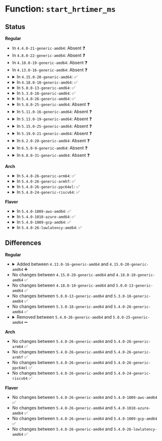 # Function: <code>start_hrtimer_ms</code>

## Status
<b>Regular</b>
<ul>
<li>
In <code>4.4.0-21-generic-amd64</code>: Absent ❓
</li>
<li>
In <code>4.8.0-22-generic-amd64</code>: Absent ❓
</li>
<li>
In <code>4.10.0-19-generic-amd64</code>: Absent ❓
</li>
<li>
In <code>4.13.0-16-generic-amd64</code>: Absent ❓
</li>
<li>
<details>
<summary>In <code>4.15.0-20-generic-amd64</code>: ✅</summary>

```c
void start_hrtimer_ms(struct hrtimer * hrt, long unsigned int msec)
```

```json
{
  "name": "start_hrtimer_ms",
  "collision_type": "Unique Static",
  "inline_type": "No",
  "funcs": [
    {
      "addr": 18446744071585124880,
      "name": "start_hrtimer_ms",
      "external": false,
      "loc": "drivers/tty/serial/8250/8250_port.c:1477",
      "file": "drivers/tty/serial/8250/8250_port.c",
      "inline": "seen, unknown",
      "caller_inline": [],
      "caller_func": [
        "drivers/tty/serial/8250/8250_port.c:serial8250_start_tx",
        "drivers/tty/serial/8250/8250_port.c:__stop_tx_rs485"
      ]
    }
  ],
  "symbols": [
    {
      "addr": 18446744071585124880,
      "name": "start_hrtimer_ms",
      "section": ".text",
      "bind": "STB_LOCAL",
      "size": 77
    }
  ]
}
```
</details>
</li>
<li>
<details>
<summary>In <code>4.18.0-10-generic-amd64</code>: ✅</summary>

```c
void start_hrtimer_ms(struct hrtimer * hrt, long unsigned int msec)
```

```json
{
  "name": "start_hrtimer_ms",
  "collision_type": "Unique Static",
  "inline_type": "No",
  "funcs": [
    {
      "addr": 18446744071585359200,
      "name": "start_hrtimer_ms",
      "external": false,
      "loc": "drivers/tty/serial/8250/8250_port.c:1478",
      "file": "drivers/tty/serial/8250/8250_port.c",
      "inline": "seen, unknown",
      "caller_inline": [],
      "caller_func": [
        "drivers/tty/serial/8250/8250_port.c:serial8250_start_tx",
        "drivers/tty/serial/8250/8250_port.c:__stop_tx_rs485"
      ]
    }
  ],
  "symbols": [
    {
      "addr": 18446744071585359200,
      "name": "start_hrtimer_ms",
      "section": ".text",
      "bind": "STB_LOCAL",
      "size": 77
    }
  ]
}
```
</details>
</li>
<li>
<details>
<summary>In <code>5.0.0-13-generic-amd64</code>: ✅</summary>

```c
void start_hrtimer_ms(struct hrtimer * hrt, long unsigned int msec)
```

```json
{
  "name": "start_hrtimer_ms",
  "collision_type": "Unique Static",
  "inline_type": "No",
  "funcs": [
    {
      "addr": 18446744071585483376,
      "name": "start_hrtimer_ms",
      "external": false,
      "loc": "drivers/tty/serial/8250/8250_port.c:1477",
      "file": "drivers/tty/serial/8250/8250_port.c",
      "inline": "seen, unknown",
      "caller_inline": [],
      "caller_func": [
        "drivers/tty/serial/8250/8250_port.c:serial8250_tx_chars",
        "drivers/tty/serial/8250/8250_port.c:serial8250_start_tx",
        "drivers/tty/serial/8250/8250_port.c:serial8250_stop_tx"
      ]
    }
  ],
  "symbols": [
    {
      "addr": 18446744071585483376,
      "name": "start_hrtimer_ms",
      "section": ".text",
      "bind": "STB_LOCAL",
      "size": 77
    }
  ]
}
```
</details>
</li>
<li>
<details>
<summary>In <code>5.3.0-18-generic-amd64</code>: ✅</summary>

```c
void start_hrtimer_ms(struct hrtimer * hrt, long unsigned int msec)
```

```json
{
  "name": "start_hrtimer_ms",
  "collision_type": "Unique Static",
  "inline_type": "No",
  "funcs": [
    {
      "addr": 18446744071585698896,
      "name": "start_hrtimer_ms",
      "external": false,
      "loc": "drivers/tty/serial/8250/8250_port.c:1485",
      "file": "drivers/tty/serial/8250/8250_port.c",
      "inline": "seen, unknown",
      "caller_inline": [],
      "caller_func": [
        "drivers/tty/serial/8250/8250_port.c:serial8250_tx_chars",
        "drivers/tty/serial/8250/8250_port.c:serial8250_start_tx",
        "drivers/tty/serial/8250/8250_port.c:serial8250_stop_tx"
      ]
    }
  ],
  "symbols": [
    {
      "addr": 18446744071585698896,
      "name": "start_hrtimer_ms",
      "section": ".text",
      "bind": "STB_LOCAL",
      "size": 109
    }
  ]
}
```
</details>
</li>
<li>
<details>
<summary>In <code>5.4.0-26-generic-amd64</code>: ✅</summary>

```c
void start_hrtimer_ms(struct hrtimer * hrt, long unsigned int msec)
```

```json
{
  "name": "start_hrtimer_ms",
  "collision_type": "Unique Static",
  "inline_type": "No",
  "funcs": [
    {
      "addr": 18446744071585839984,
      "name": "start_hrtimer_ms",
      "external": false,
      "loc": "drivers/tty/serial/8250/8250_port.c:1434",
      "file": "drivers/tty/serial/8250/8250_port.c",
      "inline": "seen, unknown",
      "caller_inline": [],
      "caller_func": [
        "drivers/tty/serial/8250/8250_port.c:serial8250_tx_chars",
        "drivers/tty/serial/8250/8250_port.c:serial8250_start_tx",
        "drivers/tty/serial/8250/8250_port.c:serial8250_stop_tx"
      ]
    }
  ],
  "symbols": [
    {
      "addr": 18446744071585839984,
      "name": "start_hrtimer_ms",
      "section": ".text",
      "bind": "STB_LOCAL",
      "size": 109
    }
  ]
}
```
</details>
</li>
<li>
<details>
<summary>In <code>5.8.0-25-generic-amd64</code>: Absent ❓</summary>

```json
{
  "name": "start_hrtimer_ms",
  "collision_type": "Unique Static",
  "inline_type": "Full",
  "funcs": [
    {
      "addr": 18446744071586580376,
      "name": "start_hrtimer_ms",
      "external": false,
      "loc": "drivers/tty/serial/8250/8250_port.c:1487",
      "file": "drivers/tty/serial/8250/8250_port.c",
      "inline": "not declared, inlined",
      "caller_inline": [
        "drivers/tty/serial/8250/8250_port.c:serial8250_start_tx",
        "drivers/tty/serial/8250/8250_port.c:__stop_tx_rs485"
      ],
      "caller_func": []
    }
  ],
  "symbols": []
}
```
</details>
</li>
<li>
<details>
<summary>In <code>5.11.0-16-generic-amd64</code>: Absent ❓</summary>

```json
{
  "name": "start_hrtimer_ms",
  "collision_type": "Unique Static",
  "inline_type": "Full",
  "funcs": [
    {
      "addr": 18446744071586690584,
      "name": "start_hrtimer_ms",
      "external": false,
      "loc": "drivers/tty/serial/8250/8250_port.c:1488",
      "file": "drivers/tty/serial/8250/8250_port.c",
      "inline": "not declared, inlined",
      "caller_inline": [
        "drivers/tty/serial/8250/8250_port.c:serial8250_start_tx",
        "drivers/tty/serial/8250/8250_port.c:__stop_tx_rs485"
      ],
      "caller_func": []
    }
  ],
  "symbols": []
}
```
</details>
</li>
<li>
<details>
<summary>In <code>5.13.0-19-generic-amd64</code>: Absent ❓</summary>

```json
{
  "name": "start_hrtimer_ms",
  "collision_type": "Unique Static",
  "inline_type": "Full",
  "funcs": [
    {
      "addr": 18446744071586573456,
      "name": "start_hrtimer_ms",
      "external": false,
      "loc": "drivers/tty/serial/8250/8250_port.c:1493",
      "file": "drivers/tty/serial/8250/8250_port.c",
      "inline": "not declared, inlined",
      "caller_inline": [
        "drivers/tty/serial/8250/8250_port.c:serial8250_start_tx",
        "drivers/tty/serial/8250/8250_port.c:__stop_tx_rs485"
      ],
      "caller_func": []
    }
  ],
  "symbols": []
}
```
</details>
</li>
<li>
<details>
<summary>In <code>5.15.0-25-generic-amd64</code>: Absent ❓</summary>

```json
{
  "name": "start_hrtimer_ms",
  "collision_type": "Unique Static",
  "inline_type": "Full",
  "funcs": [
    {
      "addr": 18446744071587115248,
      "name": "start_hrtimer_ms",
      "external": false,
      "loc": "drivers/tty/serial/8250/8250_port.c:1494",
      "file": "drivers/tty/serial/8250/8250_port.c",
      "inline": "not declared, inlined",
      "caller_inline": [
        "drivers/tty/serial/8250/8250_port.c:serial8250_start_tx",
        "drivers/tty/serial/8250/8250_port.c:__stop_tx_rs485"
      ],
      "caller_func": []
    }
  ],
  "symbols": []
}
```
</details>
</li>
<li>
<details>
<summary>In <code>5.19.0-21-generic-amd64</code>: Absent ❓</summary>

```json
{
  "name": "start_hrtimer_ms",
  "collision_type": "Unique Static",
  "inline_type": "Full",
  "funcs": [
    {
      "addr": 18446744071588429598,
      "name": "start_hrtimer_ms",
      "external": false,
      "loc": "drivers/tty/serial/8250/8250_port.c:1481",
      "file": "drivers/tty/serial/8250/8250_port.c",
      "inline": "not declared, inlined",
      "caller_inline": [
        "drivers/tty/serial/8250/8250_port.c:serial8250_start_tx"
      ],
      "caller_func": []
    }
  ],
  "symbols": []
}
```
</details>
</li>
<li>
<details>
<summary>In <code>6.2.0-20-generic-amd64</code>: Absent ❓</summary>

```json
{
  "name": "start_hrtimer_ms",
  "collision_type": "Unique Static",
  "inline_type": "Full",
  "funcs": [
    {
      "addr": 18446744071589857782,
      "name": "start_hrtimer_ms",
      "external": false,
      "loc": "drivers/tty/serial/8250/8250_port.c:1481",
      "file": "drivers/tty/serial/8250/8250_port.c",
      "inline": "not declared, inlined",
      "caller_inline": [
        "drivers/tty/serial/8250/8250_port.c:serial8250_start_tx"
      ],
      "caller_func": []
    }
  ],
  "symbols": []
}
```
</details>
</li>
<li>
<details>
<summary>In <code>6.5.0-9-generic-amd64</code>: Absent ❓</summary>

```json
{
  "name": "start_hrtimer_ms",
  "collision_type": "Unique Static",
  "inline_type": "Full",
  "funcs": [
    {
      "addr": 18446744071590166550,
      "name": "start_hrtimer_ms",
      "external": false,
      "loc": "drivers/tty/serial/8250/8250_port.c:1449",
      "file": "drivers/tty/serial/8250/8250_port.c",
      "inline": "not declared, inlined",
      "caller_inline": [
        "drivers/tty/serial/8250/8250_port.c:serial8250_start_tx"
      ],
      "caller_func": []
    }
  ],
  "symbols": []
}
```
</details>
</li>
<li>
<details>
<summary>In <code>6.8.0-31-generic-amd64</code>: Absent ❓</summary>

```json
{
  "name": "start_hrtimer_ms",
  "collision_type": "Unique Static",
  "inline_type": "Full",
  "funcs": [
    {
      "addr": 18446744071590504374,
      "name": "start_hrtimer_ms",
      "external": false,
      "loc": "drivers/tty/serial/8250/8250_port.c:1449",
      "file": "drivers/tty/serial/8250/8250_port.c",
      "inline": "not declared, inlined",
      "caller_inline": [
        "drivers/tty/serial/8250/8250_port.c:serial8250_start_tx"
      ],
      "caller_func": []
    }
  ],
  "symbols": []
}
```
</details>
</li>
</ul>
<b>Arch</b>
<ul>
<li>
<details>
<summary>In <code>5.4.0-26-generic-arm64</code>: ✅</summary>

```c
void start_hrtimer_ms(struct hrtimer * hrt, long unsigned int msec)
```

```json
{
  "name": "start_hrtimer_ms",
  "collision_type": "Unique Static",
  "inline_type": "No",
  "funcs": [
    {
      "addr": 18446603336498570920,
      "name": "start_hrtimer_ms",
      "external": false,
      "loc": "drivers/tty/serial/8250/8250_port.c:1434",
      "file": "drivers/tty/serial/8250/8250_port.c",
      "inline": "seen, unknown",
      "caller_inline": [],
      "caller_func": [
        "drivers/tty/serial/8250/8250_port.c:serial8250_tx_chars",
        "drivers/tty/serial/8250/8250_port.c:serial8250_tx_chars",
        "drivers/tty/serial/8250/8250_port.c:serial8250_start_tx",
        "drivers/tty/serial/8250/8250_port.c:serial8250_stop_tx"
      ]
    }
  ],
  "symbols": [
    {
      "addr": 18446603336498570920,
      "name": "start_hrtimer_ms",
      "section": ".text",
      "bind": "STB_LOCAL",
      "size": 124
    }
  ]
}
```
</details>
</li>
<li>
<details>
<summary>In <code>5.4.0-26-generic-armhf</code>: ✅</summary>

```c
void start_hrtimer_ms(struct hrtimer * hrt, long unsigned int msec)
```

```json
{
  "name": "start_hrtimer_ms",
  "collision_type": "Unique Static",
  "inline_type": "No",
  "funcs": [
    {
      "addr": 3231206332,
      "name": "start_hrtimer_ms",
      "external": false,
      "loc": "drivers/tty/serial/8250/8250_port.c:1434",
      "file": "drivers/tty/serial/8250/8250_port.c",
      "inline": "seen, unknown",
      "caller_inline": [],
      "caller_func": [
        "drivers/tty/serial/8250/8250_port.c:serial8250_tx_chars",
        "drivers/tty/serial/8250/8250_port.c:serial8250_start_tx",
        "drivers/tty/serial/8250/8250_port.c:serial8250_stop_tx"
      ]
    }
  ],
  "symbols": [
    {
      "addr": 3231206332,
      "name": "start_hrtimer_ms",
      "section": ".text",
      "bind": "STB_LOCAL",
      "size": 116
    }
  ]
}
```
</details>
</li>
<li>
<details>
<summary>In <code>5.4.0-26-generic-ppc64el</code>: ✅</summary>

```c
void start_hrtimer_ms(struct hrtimer * hrt, long unsigned int msec)
```

```json
{
  "name": "start_hrtimer_ms",
  "collision_type": "Unique Static",
  "inline_type": "No",
  "funcs": [
    {
      "addr": 13835058055291786048,
      "name": "start_hrtimer_ms",
      "external": false,
      "loc": "drivers/tty/serial/8250/8250_port.c:1434",
      "file": "drivers/tty/serial/8250/8250_port.c",
      "inline": "seen, unknown",
      "caller_inline": [],
      "caller_func": [
        "drivers/tty/serial/8250/8250_port.c:serial8250_tx_chars",
        "drivers/tty/serial/8250/8250_port.c:serial8250_tx_chars",
        "drivers/tty/serial/8250/8250_port.c:serial8250_start_tx",
        "drivers/tty/serial/8250/8250_port.c:serial8250_stop_tx"
      ]
    }
  ],
  "symbols": [
    {
      "addr": 13835058055291786048,
      "name": "start_hrtimer_ms",
      "section": ".text",
      "bind": "STB_LOCAL",
      "size": 200
    }
  ]
}
```
</details>
</li>
<li>
<details>
<summary>In <code>5.4.0-24-generic-riscv64</code>: ✅</summary>

```c
void start_hrtimer_ms(struct hrtimer * hrt, long unsigned int msec)
```

```json
{
  "name": "start_hrtimer_ms",
  "collision_type": "Unique Static",
  "inline_type": "No",
  "funcs": [
    {
      "addr": 18446743936276175096,
      "name": "start_hrtimer_ms",
      "external": false,
      "loc": "drivers/tty/serial/8250/8250_port.c:1434",
      "file": "drivers/tty/serial/8250/8250_port.c",
      "inline": "seen, unknown",
      "caller_inline": [],
      "caller_func": [
        "drivers/tty/serial/8250/8250_port.c:serial8250_tx_chars",
        "drivers/tty/serial/8250/8250_port.c:serial8250_start_tx",
        "drivers/tty/serial/8250/8250_port.c:serial8250_stop_tx"
      ]
    }
  ],
  "symbols": [
    {
      "addr": 18446743936276175096,
      "name": "start_hrtimer_ms",
      "section": ".text",
      "bind": "STB_LOCAL",
      "size": 90
    }
  ]
}
```
</details>
</li>
</ul>
<b>Flavor</b>
<ul>
<li>
<details>
<summary>In <code>5.4.0-1009-aws-amd64</code>: ✅</summary>

```c
void start_hrtimer_ms(struct hrtimer * hrt, long unsigned int msec)
```

```json
{
  "name": "start_hrtimer_ms",
  "collision_type": "Unique Static",
  "inline_type": "No",
  "funcs": [
    {
      "addr": 18446744071585600992,
      "name": "start_hrtimer_ms",
      "external": false,
      "loc": "drivers/tty/serial/8250/8250_port.c:1434",
      "file": "drivers/tty/serial/8250/8250_port.c",
      "inline": "seen, unknown",
      "caller_inline": [],
      "caller_func": [
        "drivers/tty/serial/8250/8250_port.c:serial8250_tx_chars",
        "drivers/tty/serial/8250/8250_port.c:serial8250_start_tx",
        "drivers/tty/serial/8250/8250_port.c:serial8250_stop_tx"
      ]
    }
  ],
  "symbols": [
    {
      "addr": 18446744071585600992,
      "name": "start_hrtimer_ms",
      "section": ".text",
      "bind": "STB_LOCAL",
      "size": 109
    }
  ]
}
```
</details>
</li>
<li>
<details>
<summary>In <code>5.4.0-1010-azure-amd64</code>: ✅</summary>

```c
void start_hrtimer_ms(struct hrtimer * hrt, long unsigned int msec)
```

```json
{
  "name": "start_hrtimer_ms",
  "collision_type": "Unique Static",
  "inline_type": "No",
  "funcs": [
    {
      "addr": 18446744071585466080,
      "name": "start_hrtimer_ms",
      "external": false,
      "loc": "drivers/tty/serial/8250/8250_port.c:1434",
      "file": "drivers/tty/serial/8250/8250_port.c",
      "inline": "seen, unknown",
      "caller_inline": [],
      "caller_func": [
        "drivers/tty/serial/8250/8250_port.c:serial8250_tx_chars",
        "drivers/tty/serial/8250/8250_port.c:serial8250_start_tx",
        "drivers/tty/serial/8250/8250_port.c:serial8250_stop_tx"
      ]
    }
  ],
  "symbols": [
    {
      "addr": 18446744071585466080,
      "name": "start_hrtimer_ms",
      "section": ".text",
      "bind": "STB_LOCAL",
      "size": 109
    }
  ]
}
```
</details>
</li>
<li>
<details>
<summary>In <code>5.4.0-1009-gcp-amd64</code>: ✅</summary>

```c
void start_hrtimer_ms(struct hrtimer * hrt, long unsigned int msec)
```

```json
{
  "name": "start_hrtimer_ms",
  "collision_type": "Unique Static",
  "inline_type": "No",
  "funcs": [
    {
      "addr": 18446744071585790384,
      "name": "start_hrtimer_ms",
      "external": false,
      "loc": "drivers/tty/serial/8250/8250_port.c:1434",
      "file": "drivers/tty/serial/8250/8250_port.c",
      "inline": "seen, unknown",
      "caller_inline": [],
      "caller_func": [
        "drivers/tty/serial/8250/8250_port.c:serial8250_tx_chars",
        "drivers/tty/serial/8250/8250_port.c:serial8250_start_tx",
        "drivers/tty/serial/8250/8250_port.c:serial8250_stop_tx"
      ]
    }
  ],
  "symbols": [
    {
      "addr": 18446744071585790384,
      "name": "start_hrtimer_ms",
      "section": ".text",
      "bind": "STB_LOCAL",
      "size": 109
    }
  ]
}
```
</details>
</li>
<li>
<details>
<summary>In <code>5.4.0-26-lowlatency-amd64</code>: ✅</summary>

```c
void start_hrtimer_ms(struct hrtimer * hrt, long unsigned int msec)
```

```json
{
  "name": "start_hrtimer_ms",
  "collision_type": "Unique Static",
  "inline_type": "No",
  "funcs": [
    {
      "addr": 18446744071585898096,
      "name": "start_hrtimer_ms",
      "external": false,
      "loc": "drivers/tty/serial/8250/8250_port.c:1434",
      "file": "drivers/tty/serial/8250/8250_port.c",
      "inline": "seen, unknown",
      "caller_inline": [],
      "caller_func": [
        "drivers/tty/serial/8250/8250_port.c:serial8250_tx_chars",
        "drivers/tty/serial/8250/8250_port.c:serial8250_start_tx",
        "drivers/tty/serial/8250/8250_port.c:serial8250_stop_tx"
      ]
    }
  ],
  "symbols": [
    {
      "addr": 18446744071585898096,
      "name": "start_hrtimer_ms",
      "section": ".text",
      "bind": "STB_LOCAL",
      "size": 109
    }
  ]
}
```
</details>
</li>
</ul>

## Differences
<b>Regular</b>
<ul>
<li>
<details>
<summary>Added between <code>4.13.0-16-generic-amd64</code> and <code>4.15.0-20-generic-amd64</code> ➕</summary>

```c
void start_hrtimer_ms(struct hrtimer * hrt, long unsigned int msec)
```
</details>
</li>
<li>
No changes between <code>4.15.0-20-generic-amd64</code> and <code>4.18.0-10-generic-amd64</code> ✅
</li>
<li>
No changes between <code>4.18.0-10-generic-amd64</code> and <code>5.0.0-13-generic-amd64</code> ✅
</li>
<li>
No changes between <code>5.0.0-13-generic-amd64</code> and <code>5.3.0-18-generic-amd64</code> ✅
</li>
<li>
No changes between <code>5.3.0-18-generic-amd64</code> and <code>5.4.0-26-generic-amd64</code> ✅
</li>
<li>
<details>
<summary>Removed between <code>5.4.0-26-generic-amd64</code> and <code>5.8.0-25-generic-amd64</code> ➖</summary>

```c
void start_hrtimer_ms(struct hrtimer * hrt, long unsigned int msec)
```
</details>
</li>
</ul>
<b>Arch</b>
<ul>
<li>
No changes between <code>5.4.0-26-generic-amd64</code> and <code>5.4.0-26-generic-arm64</code> ✅
</li>
<li>
No changes between <code>5.4.0-26-generic-amd64</code> and <code>5.4.0-26-generic-armhf</code> ✅
</li>
<li>
No changes between <code>5.4.0-26-generic-amd64</code> and <code>5.4.0-26-generic-ppc64el</code> ✅
</li>
<li>
No changes between <code>5.4.0-26-generic-amd64</code> and <code>5.4.0-24-generic-riscv64</code> ✅
</li>
</ul>
<b>Flavor</b>
<ul>
<li>
No changes between <code>5.4.0-26-generic-amd64</code> and <code>5.4.0-1009-aws-amd64</code> ✅
</li>
<li>
No changes between <code>5.4.0-26-generic-amd64</code> and <code>5.4.0-1010-azure-amd64</code> ✅
</li>
<li>
No changes between <code>5.4.0-26-generic-amd64</code> and <code>5.4.0-1009-gcp-amd64</code> ✅
</li>
<li>
No changes between <code>5.4.0-26-generic-amd64</code> and <code>5.4.0-26-lowlatency-amd64</code> ✅
</li>
</ul>
